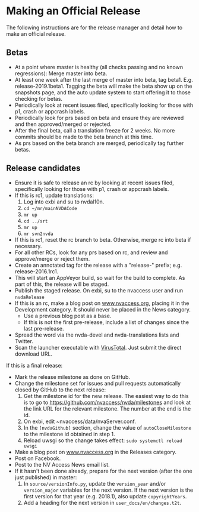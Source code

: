# Making an Official Release

The following instructions are for the release manager and detail how to make an official release.

## Betas
* At a point where master is healthy (all checks passing and no known regressions): Merge master into beta.
* At least one week after the last merge of master into beta, tag beta1. E.g. release-2019.1beta1. Tagging the beta will make the beta show up on the snapshots page, and the auto update system to start offering it to those checking for betas.
* Periodically look at recent issues filed, specifically looking for those with p1, crash or appcrash labels.
* Periodically look for prs based on beta and ensure they are reviewed and then approved/merged or rejected. 
* After the final beta, call a translation freeze for 2 weeks. No more commits should be made to the beta branch at this time.
* As prs based on the beta branch are merged, periodically tag further betas. 

## Release candidates
* Ensure it is safe to release an rc by looking at recent issues filed, specifically looking for those with p1, crash or appcrash labels.
* If this is rc1, update translations:
    1. Log into exbi and su to nvdal10n.
    2. `cd ~/mr/mainNVDACode`
    3. `mr up`
    4. `cd ../srt`
    5. `mr up`
    6. `mr svn2nvda`
* If this is rc1, reset the rc branch to beta. Otherwise, merge rc into beta if necessary.
* For all other RCs, look for any prs based on rc, and review and approve/merge or reject them.
* Create an annotated tag for the release with a "release-" prefix; e.g. release-2016.1rc1.
* This will start an AppVeyor build, so wait for the build to complete. As part of this, the release will be staged.
* Publish the staged release. On exbi, su to the nvaccess user and run `nvdaRelease`
* If this is an rc, make a blog post on www.nvaccess.org, placing it in the Development category. It should never be placed in the News category.
    * Use a previous blog post as a base.
    * If this is not the first pre-release, include a list of changes since the last pre-release.
* Spread the word via the nvda-devel and nvda-translations lists and Twitter.
* Scan the launcher executable with [VirusTotal](http://www.virustotal.com/). Just submit the direct download URL.

If this is a final release:
* Mark the release milestone as done on GitHub.
* Change the milestone set for issues and pull requests automatically closed by GitHub to the next release:
    1. Get the milestone id for the new release. The easiest way to do this is to go to https://github.com/nvaccess/nvda/milestones and look at the link URL for the relevant milestone. The number at the end is the id.
    2. On exbi, edit ~nvaccess/data/nvaServer.conf.
    3. In the `[nvdaGithub]` section, change the value of `autoCloseMilestone` to the milestone id obtained in step 1.
    4. Reload uwsgi so the change takes effect: `sudo systemctl reload uwsgi`
* Make a blog post on www.nvaccess.org in the Releases category.
* Post on Facebook.
* Post to the NV Access News email list.
* If it hasn't been done already, prepare for the next version (after the one just published) in master:
    1. In `source/versionInfo.py`, update the `version_year` and/or `version_major` variables for the next version. If the next version is the first version for that year (e.g. 2018.1), also update `copyrightYears`.
    2. Add a heading for the next version in `user_docs/en/changes.t2t`.